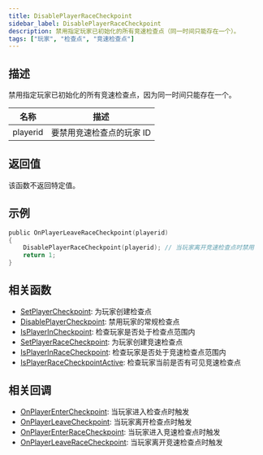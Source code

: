 ```yaml
---
title: DisablePlayerRaceCheckpoint
sidebar_label: DisablePlayerRaceCheckpoint
description: 禁用指定玩家已初始化的所有竞速检查点（同一时间只能存在一个）。
tags: ["玩家", "检查点", "竞速检查点"]
---
```


## 描述

禁用指定玩家已初始化的所有竞速检查点，因为同一时间只能存在一个。

| 名称     | 描述                      |
| -------- | ------------------------- |
| playerid | 要禁用竞速检查点的玩家 ID |

## 返回值

该函数不返回特定值。

## 示例

```c
public OnPlayerLeaveRaceCheckpoint(playerid)
{
    DisablePlayerRaceCheckpoint(playerid); // 当玩家离开竞速检查点时禁用
    return 1;
}
```

## 相关函数

- [SetPlayerCheckpoint](SetPlayerCheckpoint): 为玩家创建检查点
- [DisablePlayerCheckpoint](DisablePlayerCheckpoint): 禁用玩家的常规检查点
- [IsPlayerInCheckpoint](IsPlayerInCheckpoint): 检查玩家是否处于检查点范围内
- [SetPlayerRaceCheckpoint](SetPlayerRaceCheckpoint): 为玩家创建竞速检查点
- [IsPlayerInRaceCheckpoint](IsPlayerInRaceCheckpoint): 检查玩家是否处于竞速检查点范围内
- [IsPlayerRaceCheckpointActive](IsPlayerRaceCheckpointActive): 检查玩家当前是否有可见竞速检查点

## 相关回调

- [OnPlayerEnterCheckpoint](../callbacks/OnPlayerEnterCheckpoint): 当玩家进入检查点时触发
- [OnPlayerLeaveCheckpoint](../callbacks/OnPlayerLeaveCheckpoint): 当玩家离开检查点时触发
- [OnPlayerEnterRaceCheckpoint](../callbacks/OnPlayerEnterRaceCheckpoint): 当玩家进入竞速检查点时触发
- [OnPlayerLeaveRaceCheckpoint](../callbacks/OnPlayerLeaveRaceCheckpoint): 当玩家离开竞速检查点时触发
